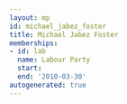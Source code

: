```yaml
---
layout: mp
id: michael_jabez_foster
title: Michael Jabez Foster
memberships:
- id: lab
  name: Labour Party
  start: 
  end: '2010-03-30'
autogenerated: true
---
```

